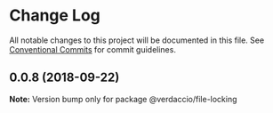 # Change Log

All notable changes to this project will be documented in this file.
See [Conventional Commits](https://conventionalcommits.org) for commit guidelines.

<a name="0.0.8"></a>
## 0.0.8 (2018-09-22)

**Note:** Version bump only for package @verdaccio/file-locking
